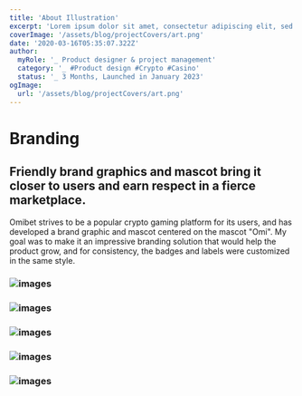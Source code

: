 ```yaml
---
title: 'About Illustration'
excerpt: 'Lorem ipsum dolor sit amet, consectetur adipiscing elit, sed do eiusmod tempor incididunt ut labore et dolore magna aliqua. Praesent elementum facilisis leo vel fringilla est ullamcorper eget. At imperdiet dui accumsan sit amet nulla facilities morbi tempus.'
coverImage: '/assets/blog/projectCovers/art.png'
date: '2020-03-16T05:35:07.322Z'
author:
  myRole: '_ Product designer & project management'
  category: '_ #Product design #Crypto #Casino'
  status: '_ 3 Months, Launched in January 2023'
ogImage:
  url: '/assets/blog/projectCovers/art.png'
---
```


# Branding

## Friendly brand graphics and mascot bring it closer to users and earn respect in a fierce marketplace.
Omibet strives to be a popular crypto gaming platform for its users, and has developed a brand graphic and mascot centered on the mascot "Omi". My goal was to make it an impressive branding solution that would help the product grow, and for consistency, the badges and labels were customized in the same style.

### ![images](/assets/illustration/illustration-1.png "About Illustration")
### ![images](/assets/illustration/illustration-2.png "About Illustration")
### ![images](/assets/illustration/illustration-3.png "About Illustration")
### ![images](/assets/illustration/illustration-4.png "About Illustration")
### ![images](/assets/illustration/illustration-5.png "About Illustration")